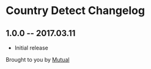 # Country Detect Changelog

## 1.0.0 -- 2017.03.11

* Initial release

Brought to you by [Mutual](https://madebymutual.com)
